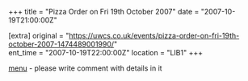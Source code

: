 +++
title = "Pizza Order on Fri 19th October 2007"
date = "2007-10-19T21:00:00Z"

[extra]
original = "https://uwcs.co.uk/events/pizza-order-on-fri-19th-october-2007-1474489001990/"    
ent_time = "2007-10-19T22:00:00Z"
location = "LIB1"
+++

[menu](http://www.pizzahut.co.uk/restaurant/restaurant-menu.html) - please write comment with details in it

